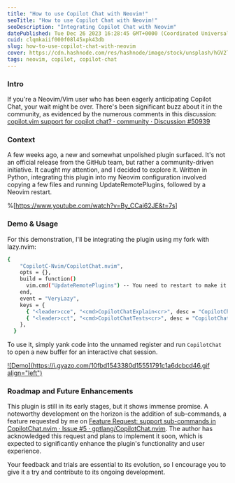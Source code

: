 ```yaml
---
title: "How to use Copilot Chat with Neovim!"
seoTitle: "How to use Copilot Chat with Neovim!"
seoDescription: "Integrating Copilot Chat with Neovim"
datePublished: Tue Dec 26 2023 16:28:45 GMT+0000 (Coordinated Universal Time)
cuid: clqmkaiif000f08l45xpk43db
slug: how-to-use-copilot-chat-with-neovim
cover: https://cdn.hashnode.com/res/hashnode/image/stock/unsplash/hGV2TfOh0ns/upload/80e813597ae1cce5f089140144a56eb0.png
tags: neovim, copilot, copilot-chat
---
```


### Intro

If you're a Neovim/Vim user who has been eagerly anticipating Copilot Chat, your wait might be over. There's been significant buzz about it in the community, as evidenced by the numerous comments in this discussion: [copilot.vim support for copilot chat? · community · Discussion #50939](https://github.com/orgs/community/discussions/50939)

### Context

A few weeks ago, a new and somewhat unpolished plugin surfaced. It's not an official release from the GitHub team, but rather a community-driven initiative. It caught my attention, and I decided to explore it. Written in Python, integrating this plugin into my Neovim configuration involved copying a few files and running UpdateRemotePlugins, followed by a Neovim restart.

%[https://www.youtube.com/watch?v=By_CCai62JE&t=7s]

### Demo & Usage

For this demonstration, I'll be integrating the plugin using my fork with lazy.nvim:

```bash
{
    "CopilotC-Nvim/CopilotChat.nvim",
    opts = {},
    build = function()
      vim.cmd("UpdateRemotePlugins") -- You need to restart to make it works
    end,
    event = "VeryLazy",
    keys = {
      { "<leader>cce", "<cmd>CopilotChatExplain<cr>", desc = "CopilotChat - Explain code" },
      { "<leader>cct", "<cmd>CopilotChatTests<cr>", desc = "CopilotChat - Generate tests" },
    },
  }
```

To use it, simply yank code into the unnamed register and run `CopilotChat` to open a new buffer for an interactive chat session.

[![Demo](https://i.gyazo.com/10fbd1543380d15551791c1a6dcbcd46.gif align="left")](https://gyazo.com/10fbd1543380d15551791c1a6dcbcd46)

### Roadmap and Future Enhancements

This plugin is still in its early stages, but it shows immense promise. A noteworthy development on the horizon is the addition of sub-commands, a feature requested by me on [Feature Request: support sub-commands in CopilotChat.nvim · Issue #5 · gptlang/CopilotChat.nvim](https://github.com/gptlang/CopilotChat.nvim/issues/5). The author has acknowledged this request and plans to implement it soon, which is expected to significantly enhance the plugin's functionality and user experience.

Your feedback and trials are essential to its evolution, so I encourage you to give it a try and contribute to its ongoing development.
